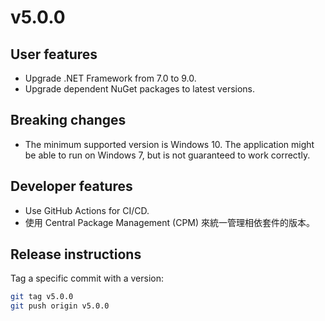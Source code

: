 ﻿# v5.0.0

## User features

- Upgrade .NET Framework from 7.0 to 9.0.
- Upgrade dependent NuGet packages to latest versions.

## Breaking changes
 
- The minimum supported version is Windows 10. The application might be able to run on Windows 7, but is not guaranteed to work correctly.

## Developer features

- Use GitHub Actions for CI/CD.
- 使用 Central Package Management (CPM) 來統一管理相依套件的版本。

## Release instructions

Tag a specific commit with a version:

```bash
git tag v5.0.0
git push origin v5.0.0
```		
